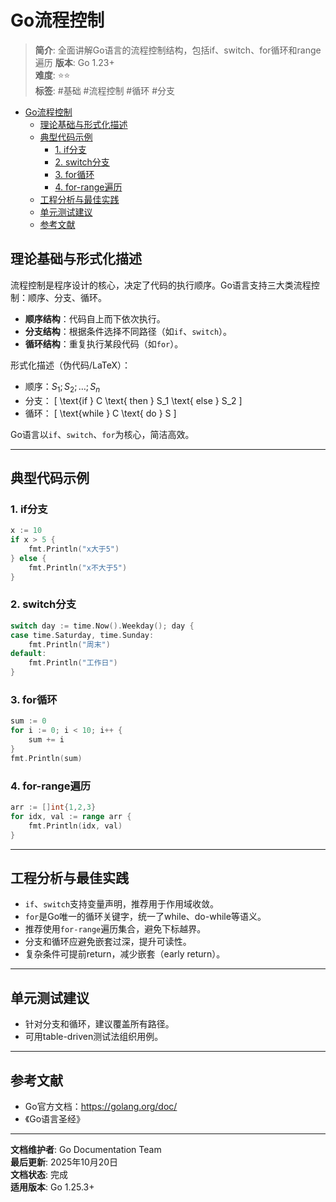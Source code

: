 ﻿# Go流程控制

> **简介**: 全面讲解Go语言的流程控制结构，包括if、switch、for循环和range遍历
> **版本**: Go 1.23+  
> **难度**: ⭐⭐  
> **标签**: #基础 #流程控制 #循环 #分支

<!-- TOC START -->
- [Go流程控制](#go流程控制)
  - [理论基础与形式化描述](#理论基础与形式化描述)
  - [典型代码示例](#典型代码示例)
    - [1. if分支](#1-if分支)
    - [2. switch分支](#2-switch分支)
    - [3. for循环](#3-for循环)
    - [4. for-range遍历](#4-for-range遍历)
  - [工程分析与最佳实践](#工程分析与最佳实践)
  - [单元测试建议](#单元测试建议)
  - [参考文献](#参考文献)
<!-- TOC END -->

## 理论基础与形式化描述

流程控制是程序设计的核心，决定了代码的执行顺序。Go语言支持三大类流程控制：顺序、分支、循环。

- **顺序结构**：代码自上而下依次执行。
- **分支结构**：根据条件选择不同路径（如`if`、`switch`）。
- **循环结构**：重复执行某段代码（如`for`）。

形式化描述（伪代码/LaTeX）：

- 顺序：$S_1; S_2; \ldots; S_n$
- 分支：
  \[
    \text{if } C \text{ then } S_1 \text{ else } S_2
  \]
- 循环：
  \[
    \text{while } C \text{ do } S
  \]

Go语言以`if`、`switch`、`for`为核心，简洁高效。

---

## 典型代码示例

### 1. if分支

```go
x := 10
if x > 5 {
    fmt.Println("x大于5")
} else {
    fmt.Println("x不大于5")
}

```

### 2. switch分支

```go
switch day := time.Now().Weekday(); day {
case time.Saturday, time.Sunday:
    fmt.Println("周末")
default:
    fmt.Println("工作日")
}

```

### 3. for循环

```go
sum := 0
for i := 0; i < 10; i++ {
    sum += i
}
fmt.Println(sum)

```

### 4. for-range遍历

```go
arr := []int{1,2,3}
for idx, val := range arr {
    fmt.Println(idx, val)
}

```

---

## 工程分析与最佳实践

- `if`、`switch`支持变量声明，推荐用于作用域收敛。
- `for`是Go唯一的循环关键字，统一了while、do-while等语义。
- 推荐使用`for-range`遍历集合，避免下标越界。
- 分支和循环应避免嵌套过深，提升可读性。
- 复杂条件可提前return，减少嵌套（early return）。

---

## 单元测试建议

- 针对分支和循环，建议覆盖所有路径。
- 可用table-driven测试法组织用例。

---

## 参考文献

- Go官方文档：<https://golang.org/doc/>
- 《Go语言圣经》

---

**文档维护者**: Go Documentation Team  
**最后更新**: 2025年10月20日  
**文档状态**: 完成  
**适用版本**: Go 1.25.3+

